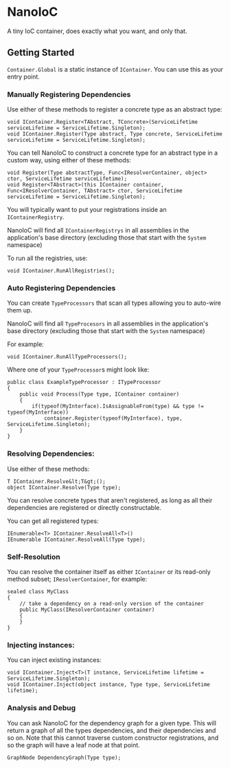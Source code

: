 # NanoIoC

A tiny IoC container, does exactly what you want, and only that.

## Getting Started

`Container.Global` is a static instance of `IContainer`. You can use this as your entry point.

### Manually Registering Dependencies

Use either of these methods to register a concrete type as an abstract type:

```
void IContainer.Register<TAbstract, TConcrete>(ServiceLifetime serviceLifetime = ServiceLifetime.Singleton);
void IContainer.Register(Type abstract, Type concrete, ServiceLifetime serviceLifetime = ServiceLifetime.Singleton);
```

You can tell NanoIoC to construct a concrete type for an abstract type in a custom way, using either of these methods:

```
void Register(Type abstractType, Func<IResolverContainer, object> ctor, ServiceLifetime serviceLifetime);
void Register<TAbstract>(this IContainer container, Func<IResolverContainer, TAbstract> ctor, ServiceLifetime serviceLifetime = ServiceLifetime.Singleton);
```

You will typically want to put your registrations inside an `IContainerRegistry`.

NanoIoC will find all `IContainerRegistrys` in all assemblies in the application's base directory (excluding those that start with the `System` namespace)

To run all the registries, use:

```
void IContainer.RunAllRegistries();
```

### Auto Registering Dependencies

You can create `TypeProcessors` that scan all types allowing you to auto-wire them up. 

NanoIoC will find all `TypeProcesors` in all assemblies in the application's base directory (excluding those that start with the `System` namespace)

For example:

```
void IContainer.RunAllTypeProcessors();
```

Where one of your `TypeProcessor`s might look like:
```
public class ExampleTypeProcessor : ITypeProcessor
{
	public void Process(Type type, IContainer container)
	{
		if(typeof(MyInterface).IsAssignableFrom(type) && type != typeof(MyInterface))
			container.Register(typeof(MyInterface), type, ServiceLifetime.Singleton);
	}
}
```


### Resolving Dependencies:

Use either of these methods:

```
T IContainer.Resolve&lt;T&gt;();
object IContainer.Resolve(Type type);
```

You can resolve concrete types that aren't registered, as long as all their dependencies are registered or directly constructable.

You can get all registered types:
```
IEnumerable<T> IContainer.ResolveAll<T>()
IEnumerable IContainer.ResolveAll(Type type);
```

### Self-Resolution

You can resolve the container itself as either `IContainer` or its read-only method subset; `IResolverContainer`, for example:

```
sealed class MyClass
{
	// take a dependency on a read-only version of the container
	public MyClass(IResolverContainer container)
	{
	}
}
```

### Injecting instances:

You can inject existing instances:

```
void IContainer.Inject<T>(T instance, ServiceLifetime lifetime = ServiceLifetime.Singleton);
void IContainer.Inject(object instance, Type type, ServiceLifetime lifetime);
```

### Analysis and Debug

You can ask NanoIoC for the dependency graph for a given type. This will return a graph of all the types dependencies, and their dependencies and so on.
Note that this cannot traverse custom constructor registrations, and so the graph will have a leaf node at that point.

```
GraphNode DependencyGraph(Type type);
```